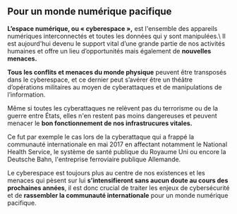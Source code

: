 ## Pour un monde numérique pacifique

**L’espace numérique, ou « cyberespace »,** est l'ensemble des appareils numériques
interconnectés et toutes les données qui y sont manipulées.\\
Il est aujourd'hui devenu le support vital d’une grande partie de nos activités humaines et offre un
lieu d’opportunités mais également de **nouvelles menaces.**

**Tous les conflits et menaces du monde physique** peuvent être transposés dans le
cyberespace, et ce dernier peut s’avérer être un théâtre d’opérations militaires au moyen de
cyberattaques et de manipulations de l’information.

Même si toutes les cyberattaques ne relèvent pas du terrorisme ou de la guerre entre États, elles n'en
restent pas moins dangereuses et peuvent menacer le **bon fonctionnement de nos infrastrucures
  vitales.**

Ce fut par exemple le cas lors de la cyberattaque qui a frappé la communauté internationale en mai 2017 en
affectant notamment le National Health Service, le système de santé publique du Royaume Uni ou encore la
Deutsche Bahn, l'entreprise ferroviaire publique Allemande.

Le cyberespace est toujours plus au centre de nos existences et les menaces qui pèsent sur lui **s’intensifieront sans aucun doute au cours des prochaines
  années**, il est donc crucial de traiter les enjeux de cybersécurité et de **rassembler la
  communauté internationale** pour un monde numérique pacifique.
